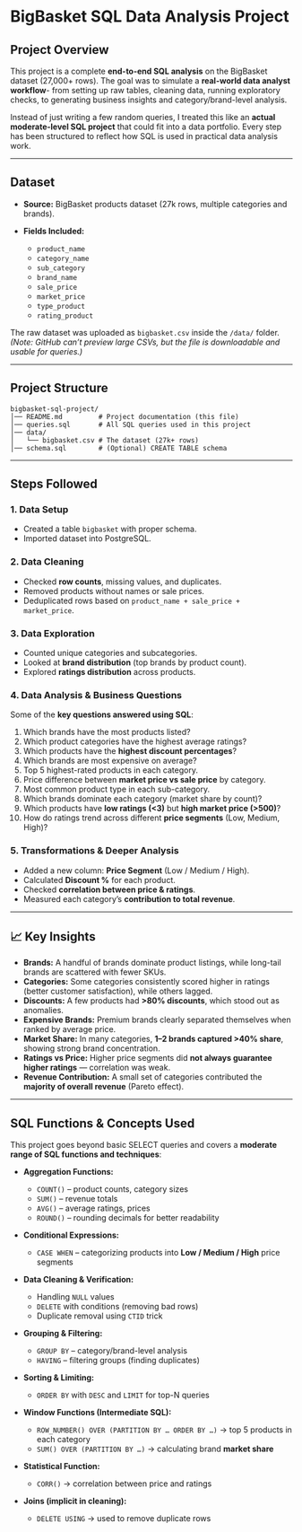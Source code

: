 # BigBasket SQL Data Analysis Project

## Project Overview

This project is a complete **end-to-end SQL analysis** on the BigBasket dataset (27,000+ rows). The goal was to simulate a **real-world data analyst workflow**-  from setting up raw tables, cleaning data, running exploratory checks, to generating business insights and category/brand-level analysis.

Instead of just writing a few random queries, I treated this like an **actual moderate-level SQL project** that could fit into a data portfolio. Every step has been structured to reflect how SQL is used in practical data analysis work.

---

## Dataset

* **Source:** BigBasket products dataset (27k rows, multiple categories and brands).
* **Fields Included:**

  * `product_name`
  * `category_name`
  * `sub_category`
  * `brand_name`
  * `sale_price`
  * `market_price`
  * `type_product`
  * `rating_product`

The raw dataset was uploaded as `bigbasket.csv` inside the `/data/` folder.
*(Note: GitHub can’t preview large CSVs, but the file is downloadable and usable for queries.)*

---

## Project Structure

```
bigbasket-sql-project/
│── README.md         # Project documentation (this file)
│── queries.sql       # All SQL queries used in this project
│── data/
│   └── bigbasket.csv # The dataset (27k+ rows)
│── schema.sql        # (Optional) CREATE TABLE schema
```

---

## Steps Followed

### 1. Data Setup

* Created a table `bigbasket` with proper schema.
* Imported dataset into PostgreSQL.

### 2. Data Cleaning

* Checked **row counts**, missing values, and duplicates.
* Removed products without names or sale prices.
* Deduplicated rows based on `product_name + sale_price + market_price`.

### 3. Data Exploration

* Counted unique categories and subcategories.
* Looked at **brand distribution** (top brands by product count).
* Explored **ratings distribution** across products.

### 4. Data Analysis & Business Questions

Some of the **key questions answered using SQL**:

1. Which brands have the most products listed?
2. Which product categories have the highest average ratings?
3. Which products have the **highest discount percentages**?
4. Which brands are most expensive on average?
5. Top 5 highest-rated products in each category.
6. Price difference between **market price vs sale price** by category.
7. Most common product type in each sub-category.
8. Which brands dominate each category (market share by count)?
9. Which products have **low ratings (<3)** but **high market price (>500)**?
10. How do ratings trend across different **price segments** (Low, Medium, High)?

### 5. Transformations & Deeper Analysis

* Added a new column: **Price Segment** (Low / Medium / High).
* Calculated **Discount %** for each product.
* Checked **correlation between price & ratings**.
* Measured each category’s **contribution to total revenue**.

---

## 📈 Key Insights

* **Brands:** A handful of brands dominate product listings, while long-tail brands are scattered with fewer SKUs.
* **Categories:** Some categories consistently scored higher in ratings (better customer satisfaction), while others lagged.
* **Discounts:** A few products had **>80% discounts**, which stood out as anomalies.
* **Expensive Brands:** Premium brands clearly separated themselves when ranked by average price.
* **Market Share:** In many categories, **1–2 brands captured >40% share**, showing strong brand concentration.
* **Ratings vs Price:** Higher price segments did **not always guarantee higher ratings** — correlation was weak.
* **Revenue Contribution:** A small set of categories contributed the **majority of overall revenue** (Pareto effect).


---

## SQL Functions & Concepts Used

This project goes beyond basic SELECT queries and covers a **moderate range of SQL functions and techniques**:

* **Aggregation Functions:**
  * `COUNT()` – product counts, category sizes
  * `SUM()` – revenue totals
  * `AVG()` – average ratings, prices
  * `ROUND()` – rounding decimals for better readability

* **Conditional Expressions:**
  * `CASE WHEN` – categorizing products into **Low / Medium / High** price segments

* **Data Cleaning & Verification:**
  * Handling `NULL` values
  * `DELETE` with conditions (removing bad rows)
  * Duplicate removal using `CTID` trick

* **Grouping & Filtering:**
  * `GROUP BY` – category/brand-level analysis
  * `HAVING` – filtering groups (finding duplicates)

* **Sorting & Limiting:**
  * `ORDER BY` with `DESC` and `LIMIT` for top-N queries

* **Window Functions (Intermediate SQL):**
  * `ROW_NUMBER() OVER (PARTITION BY … ORDER BY …)` → top 5 products in each category
  * `SUM() OVER (PARTITION BY …)` → calculating brand **market share**

* **Statistical Function:**
  * `CORR()` → correlation between price and ratings

* **Joins (implicit in cleaning):**
  * `DELETE USING` → used to remove duplicate rows


